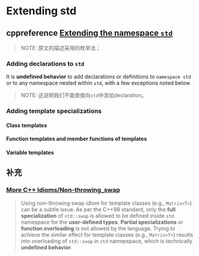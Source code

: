 # Extending std



## cppreference [Extending the namespace `std`](https://en.cppreference.com/w/cpp/language/extending_std)

> NOTE: 原文的描述采用的枚举法；

### Adding declarations to `std`

It is **undefined behavior** to add declarations or definitions to `namespace std` or to any namespace nested within `std`, with a few exceptions noted below

> NOTE: 这说明我们不能直接向`std`中添加declaration。

### Adding template specializations

#### Class templates



#### Function templates and member functions of templates



#### Variable templates



## 补充

### [More C++ Idioms/Non-throwing_swap](https://en.wikibooks.org/wiki/More_C%2B%2B_Idioms/Non-throwing_swap)

> Using non-throwing swap idiom for template classes (e.g., `Matrix<T>`) can be a subtle issue. As per the C++98 standard, only the **full specialization** of `std::swap` is allowed to be defined inside `std` namespace for the **user-defined types**. **Partial specializations** or **function overloading** is not allowed by the language. Trying to achieve the similar effect for template classes (e.g., `Matrix<T>`) results into overloading of `std::swap` in `std` namepspace, which is technically **undefined behavior**. 
